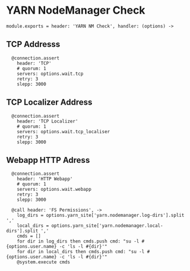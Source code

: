 
# YARN NodeManager Check

    module.exports = header: 'YARN NM Check', handler: (options) ->

## TCP Addresss

      @connection.assert
        header: 'TCP'
        # quorum: 1
        servers: options.wait.tcp
        retry: 3
        slepp: 3000

## TCP Localizer Address

      @connection.assert
        header: 'TCP Localizer'
        # quorum: 1
        servers: options.wait.tcp_localiser
        retry: 3
        slepp: 3000

## Webapp HTTP Adress

      @connection.assert
        header: 'HTTP Webapp'
        # quorum: 1
        servers: options.wait.webapp
        retry: 3
        slepp: 3000

      @call header: 'FS Permissions', ->
        log_dirs = options.yarn_site['yarn.nodemanager.log-dirs'].split ','
        local_dirs = options.yarn_site['yarn.nodemanager.local-dirs'].split ','
        cmds = []
        for dir in log_dirs then cmds.push cmd: "su -l #{options.user.name} -c 'ls -l #{dir}'"
        for dir in local_dirs then cmds.push cmd: "su -l #{options.user.name} -c 'ls -l #{dir}'"
        @system.execute cmds

